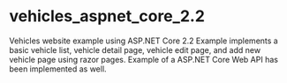 # vehicles_aspnet_core_2.2
Vehicles website example using ASP.NET Core 2.2
Example implements a basic vehicle list, vehicle detail page, vehicle edit page, and add new vehicle page using razor pages. 
Example of a ASP.NET Core Web API has been implemented as well.
